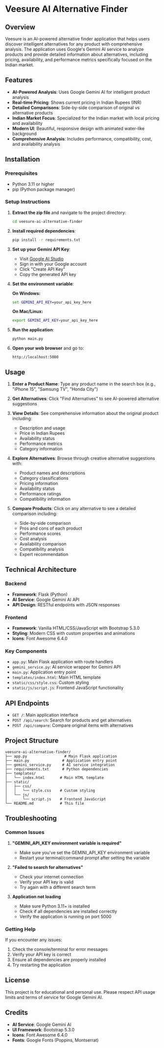 # Veesure AI Alternative Finder

## Overview
Veesure is an AI-powered alternative finder application that helps users discover intelligent alternatives for any product with comprehensive analysis. The application uses Google's Gemini AI service to analyze products and provide detailed information about alternatives, including pricing, availability, and performance metrics specifically focused on the Indian market.

## Features
- **AI-Powered Analysis**: Uses Google Gemini AI for intelligent product analysis
- **Real-time Pricing**: Shows current pricing in Indian Rupees (INR)
- **Detailed Comparisons**: Side-by-side comparison of original vs alternative products
- **Indian Market Focus**: Specialized for the Indian market with local pricing and availability
- **Modern UI**: Beautiful, responsive design with animated water-like background
- **Comprehensive Analysis**: Includes performance, compatibility, cost, and availability analysis

## Installation

### Prerequisites
- Python 3.11 or higher
- pip (Python package manager)

### Setup Instructions

1. **Extract the zip file** and navigate to the project directory:
   ```bash
   cd veesure-ai-alternative-finder
   ```

2. **Install required dependencies**:
   ```bash
   pip install -r requirements.txt
   ```

3. **Set up your Gemini API Key**:
   - Visit [Google AI Studio](https://aistudio.google.com/app/apikey)
   - Sign in with your Google account
   - Click "Create API Key"
   - Copy the generated API key

4. **Set the environment variable**:
   
   **On Windows:**
   ```cmd
   set GEMINI_API_KEY=your_api_key_here
   ```
   
   **On Mac/Linux:**
   ```bash
   export GEMINI_API_KEY=your_api_key_here
   ```

5. **Run the application**:
   ```bash
   python main.py
   ```

6. **Open your web browser** and go to:
   ```
   http://localhost:5000
   ```

## Usage

1. **Enter a Product Name**: Type any product name in the search box (e.g., "iPhone 15", "Samsung TV", "Honda City")

2. **Get Alternatives**: Click "Find Alternatives" to see AI-powered alternative suggestions

3. **View Details**: See comprehensive information about the original product including:
   - Description and usage
   - Price in Indian Rupees
   - Availability status
   - Performance metrics
   - Category information

4. **Explore Alternatives**: Browse through creative alternative suggestions with:
   - Product names and descriptions
   - Category classifications
   - Pricing information
   - Availability status
   - Performance ratings
   - Compatibility information

5. **Compare Products**: Click on any alternative to see a detailed comparison including:
   - Side-by-side comparison
   - Pros and cons of each product
   - Performance scores
   - Cost analysis
   - Availability comparison
   - Compatibility analysis
   - Expert recommendation

## Technical Architecture

### Backend
- **Framework**: Flask (Python)
- **AI Service**: Google Gemini AI API
- **API Design**: RESTful endpoints with JSON responses

### Frontend
- **Framework**: Vanilla HTML/CSS/JavaScript with Bootstrap 5.3.0
- **Styling**: Modern CSS with custom properties and animations
- **Icons**: Font Awesome 6.4.0

### Key Components
- `app.py`: Main Flask application with route handlers
- `gemini_service.py`: AI service wrapper for Gemini API
- `main.py`: Application entry point
- `templates/index.html`: Main HTML template
- `static/css/style.css`: Custom styling
- `static/js/script.js`: Frontend JavaScript functionality

## API Endpoints

- `GET /`: Main application interface
- `POST /api/search`: Search for products and get alternatives
- `POST /api/compare`: Compare original items with alternatives

## Project Structure
```
veesure-ai-alternative-finder/
├── app.py                 # Main Flask application
├── main.py               # Application entry point
├── gemini_service.py     # AI service integration
├── requirements.txt      # Python dependencies
├── templates/
│   └── index.html       # Main HTML template
├── static/
│   ├── css/
│   │   └── style.css    # Custom styling
│   └── js/
│       └── script.js    # Frontend JavaScript
└── README.md            # This file
```

## Troubleshooting

### Common Issues

1. **"GEMINI_API_KEY environment variable is required"**
   - Make sure you've set the GEMINI_API_KEY environment variable
   - Restart your terminal/command prompt after setting the variable

2. **"Failed to search for alternatives"**
   - Check your internet connection
   - Verify your API key is valid
   - Try again with a different search term

3. **Application not loading**
   - Make sure Python 3.11+ is installed
   - Check if all dependencies are installed correctly
   - Verify the application is running on port 5000

### Getting Help

If you encounter any issues:
1. Check the console/terminal for error messages
2. Verify your API key is correct
3. Ensure all dependencies are properly installed
4. Try restarting the application

## License

This project is for educational and personal use. Please respect API usage limits and terms of service for Google Gemini AI.

## Credits

- **AI Service**: Google Gemini AI
- **UI Framework**: Bootstrap 5.3.0
- **Icons**: Font Awesome 6.4.0
- **Fonts**: Google Fonts (Poppins, Montserrat)